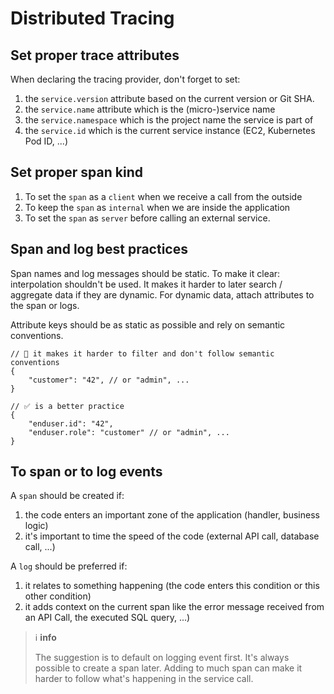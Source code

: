 # Distributed Tracing

## Set proper trace attributes

When declaring the tracing provider, don't forget to set:

1. the `service.version` attribute based on the current version or Git SHA.
2. the `service.name` attribute which is the (micro-)service name
3. the `service.namespace` which is the project name the service is part of
4. the `service.id` which is the current service instance (EC2, Kubernetes Pod ID, ...)

## Set proper span kind

1. To set the `span` as a `client` when we receive a call from the outside
2. To keep the `span` as `internal` when we are inside the application
3. To set the `span` as `server` before calling an external service.

## Span and log best practices

Span names and log messages should be static. 
To make it clear: interpolation shouldn't be used. 
It makes it harder to later search / aggregate data if they are dynamic. 
For dynamic data, attach attributes to the span or logs.

Attribute keys should be as static as possible and rely on semantic conventions.

```jsonc
// 🛑 it makes it harder to filter and don't follow semantic conventions
{
    "customer": "42", // or "admin", ...
}

// ✅ is a better practice
{
    "enduser.id": "42",
    "enduser.role": "customer" // or "admin", ...
}
```

## To span or to log events

A `span` should be created if:

1. the code enters an important zone of the application (handler, business logic)
2. it's important to time the speed of the code (external API call, database call, ...)

A `log` should be preferred if:

1. it relates to something happening (the code enters this condition or this other condition)
2. it adds context on the current span like the error message received from an API Call, the executed SQL query, ...)

> ℹ️ **info**
> 
> The suggestion is to default on logging event first. 
> It's always possible to create a span later. 
> Adding to much span can make it harder to follow what's happening in the service call.
